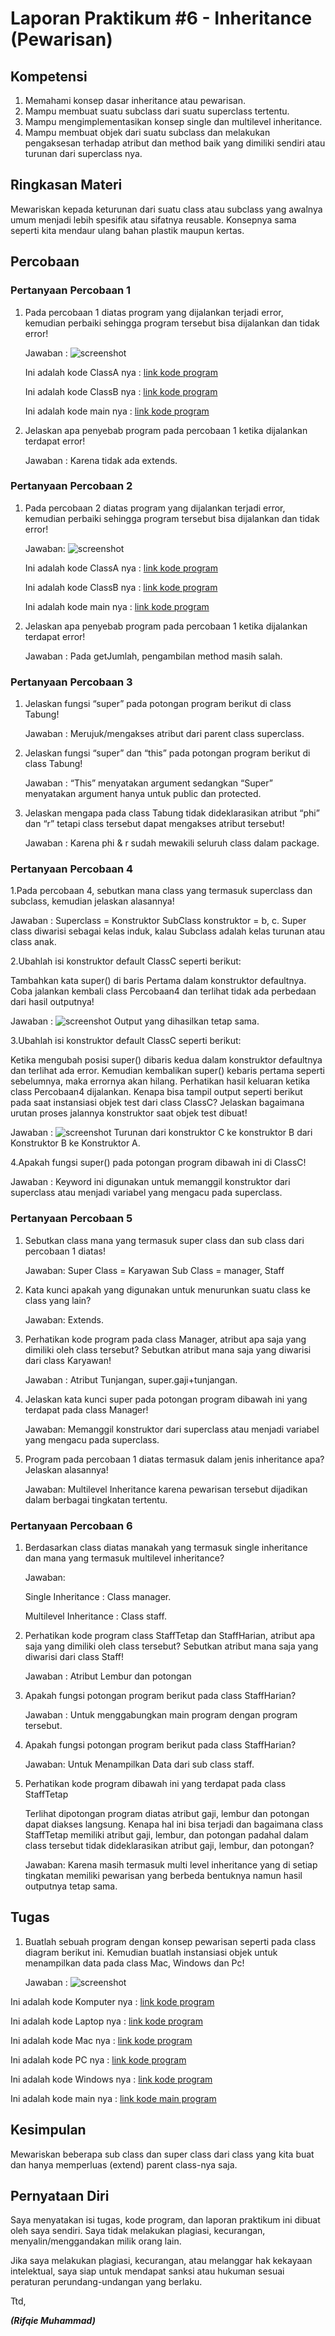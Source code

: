 # Laporan Praktikum #6 - Inheritance (Pewarisan)

## Kompetensi

1. Memahami
konsep
dasar
inheritance
atau
pewarisan.
2. Mampu
membuat
suatu
subclass
dari
suatu
superclass
tertentu.
3. Mampu
mengimplementasikan
konsep
single
dan
multilevel
inheritance.
4. Mampu
membuat
objek
dari
suatu
subclass
dan
melakukan
pengaksesan
terhadap
atribut
dan
method
baik
yang
dimiliki
sendiri
atau
turunan
dari
superclass
nya.

## Ringkasan Materi
Mewariskan kepada keturunan dari suatu class atau subclass yang awalnya umum menjadi lebih spesifik atau sifatnya reusable. Konsepnya sama seperti kita mendaur ulang bahan plastik maupun kertas.


## Percobaan

### Pertanyaan Percobaan 1
1. Pada percobaan 1 diatas program yang dijalankan terjadi error, kemudian perbaiki sehingga program tersebut bisa dijalankan dan tidak error!

    Jawaban : ![screenshot](img6/Percobaan-1/1.PNG)
    
    Ini adalah kode ClassA nya : [link kode program](../../src/6_Inheritance/Percobaan-1/ClassA1841720065Rifqie.java)

    Ini adalah kode ClassB nya : [link kode program](../../src/6_Inheritance/Percobaan-1/ClassB1841720065Rifqie.java)

    Ini adalah kode main nya : [link kode program](../../src/6_Inheritance/Percobaan-1/InhiretanceSatu1841720065Rifqie.java)

2. Jelaskan apa penyebab program pada percobaan 1 ketika dijalankan terdapat error!

    Jawaban : Karena tidak ada extends.

### Pertanyaan Percobaan 2
1. Pada percobaan 2 diatas program yang dijalankan terjadi error, kemudian perbaiki sehingga program tersebut bisa dijalankan dan tidak error!

    Jawaban: ![screenshot](img6/Percobaan-2/1.PNG)

    Ini adalah kode ClassA nya : [link kode program](../../src/6_Inheritance/Percobaan-2/ClassA1841720065Rifqie.java)

    Ini adalah kode ClassB nya : [link kode program](../../src/6_Inheritance/Percobaan-2/ClassB1841720065Rifqie.java)

    Ini adalah kode main nya : [link kode program](../../src/6_Inheritance/Percobaan-2/InhiretanceDua1841720065Rifqie.java)

2. Jelaskan apa penyebab program pada percobaan 1 ketika dijalankan terdapat error! 

    Jawaban : Pada getJumlah, pengambilan method masih salah.
    
### Pertanyaan Percobaan 3
1. Jelaskan fungsi “super” pada potongan program berikut di class Tabung!

    Jawaban : Merujuk/mengakses atribut dari parent class superclass.

2. Jelaskan fungsi “super” dan “this” pada potongan program berikut di class Tabung!

    Jawaban : “This” menyatakan argument sedangkan “Super” menyatakan argument hanya untuk public dan protected.

3. Jelaskan mengapa pada class Tabung tidak dideklarasikan atribut “phi” dan “r” tetapi class tersebut dapat mengakses atribut tersebut!

    Jawaban : Karena phi & r sudah mewakili seluruh class dalam package.

### Pertanyaan Percobaan 4
1.Pada percobaan 4, sebutkan mana class yang termasuk superclass dan subclass, kemudian jelaskan alasannya!

Jawaban : Superclass = Konstruktor SubClass konstruktor = b, c. 
Super class diwarisi sebagai kelas induk, kalau Subclass adalah kelas turunan atau class anak.

 
2.Ubahlah isi konstruktor default ClassC seperti berikut:

Tambahkan kata super() di baris Pertama dalam konstruktor defaultnya. Coba jalankan kembali class Percobaan4 dan terlihat tidak ada perbedaan dari hasil outputnya!

Jawaban : 
![screenshot](img6/Percobaan-4/2.PNG)
Output yang dihasilkan tetap sama.

3.Ubahlah isi konstruktor default ClassC seperti
 berikut:

Ketika mengubah posisi super() dibaris kedua dalam konstruktor defaultnya dan terlihat ada error. Kemudian kembalikan super() kebaris pertama seperti sebelumnya, maka errornya akan hilang. Perhatikan hasil keluaran ketika class Percobaan4 dijalankan. Kenapa bisa tampil output seperti berikut pada saat instansiasi objek test dari class ClassC?
Jelaskan bagaimana urutan proses jalannya konstruktor saat objek test dibuat!

Jawaban : 
![screenshot](img6/Percobaan-4/2.PNG)
Turunan dari konstruktor C ke konstruktor B dari Konstruktor B ke Konstruktor A. 

4.Apakah fungsi super() pada potongan program dibawah ini di ClassC!

Jawaban : Keyword ini digunakan untuk memanggil konstruktor dari superclass atau menjadi variabel yang mengacu pada superclass. 

### Pertanyaan Percobaan 5
1. Sebutkan class mana yang termasuk super class dan sub class dari percobaan 1 diatas!

    Jawaban: Super Class = Karyawan
Sub Class = manager, Staff

2. Kata kunci apakah yang digunakan untuk menurunkan suatu class ke class yang lain?

    Jawaban: Extends.

3. Perhatikan kode program pada class Manager, atribut apa saja yang dimiliki oleh class tersebut? Sebutkan atribut mana saja yang diwarisi dari class Karyawan!

    Jawaban : Atribut Tunjangan, super.gaji+tunjangan.

4. Jelaskan kata kunci super pada potongan program dibawah ini yang terdapat pada class Manager!

    Jawaban: Memanggil konstruktor dari superclass atau menjadi variabel yang mengacu pada superclass. 

5. Program pada percobaan 1 diatas termasuk dalam jenis inheritance apa? Jelaskan alasannya!

    Jawaban: Multilevel Inheritance karena pewarisan tersebut dijadikan dalam berbagai tingkatan tertentu.

### Pertanyaan Percobaan 6
1.	Berdasarkan class diatas manakah yang termasuk single inheritance dan mana yang termasuk multilevel inheritance?

    Jawaban: 
    
    Single Inheritance : Class manager.

    Multilevel Inheritance : Class staff.

2.	Perhatikan kode program class StaffTetap dan StaffHarian, atribut apa saja yang dimiliki oleh class tersebut? Sebutkan atribut mana saja yang diwarisi dari class Staff!
    
    Jawaban : Atribut Lembur dan potongan 

3.	Apakah fungsi potongan program berikut pada class StaffHarian?

    Jawaban : Untuk menggabungkan main program dengan program tersebut.

4.  Apakah fungsi potongan program berikut pada class StaffHarian?

    Jawaban: Untuk Menampilkan Data dari sub class staff.

5. Perhatikan kode program dibawah ini yang terdapat pada class StaffTetap

    Terlihat dipotongan program diatas atribut gaji, lembur dan potongan dapat diakses langsung. Kenapa hal ini bisa terjadi dan bagaimana class StaffTetap memiliki atribut gaji, lembur, dan potongan padahal dalam class tersebut tidak dideklarasikan atribut gaji, lembur, dan potongan?

    Jawaban: Karena masih termasuk multi level inheritance yang di setiap tingkatan memiliki pewarisan yang berbeda bentuknya namun hasil outputnya tetap sama.

## Tugas
1.	Buatlah sebuah program dengan konsep pewarisan seperti pada class diagram berikut ini. Kemudian buatlah instansiasi objek untuk menampilkan data pada class Mac, Windows dan Pc!


    Jawaban : ![screenshot](img6/Tugas/1.PNG)

 Ini adalah kode Komputer nya : [link kode program](../../src/6_Inheritance/Tugas/Komputer1841720065Rifqie.java)

 Ini adalah kode Laptop nya : [link kode program](../../src/6_Inheritance/Tugas/Laptop1841720065Rifqie.java)

 Ini adalah kode Mac nya : [link kode program](../../src/6_Inheritance/Tugas/Mac1841720065Rifqie.java)

 Ini adalah kode PC nya : [link kode program](../../src/6_Inheritance/Tugas/Pc1841720065Rifqie.java)

 Ini adalah kode Windows nya : [link kode program](../../src/6_Inheritance/Tugas/Windows1841720065Rifqie.java)

 Ini adalah kode main nya : [link kode main program](../../src/6_Inheritance/Tugas/InheritanceTugas.java)

## Kesimpulan

Mewariskan beberapa sub class dan super class dari class yang kita buat dan hanya memperluas (extend) parent class-nya saja.

## Pernyataan Diri

Saya menyatakan isi tugas, kode program, dan laporan praktikum ini dibuat oleh saya sendiri. Saya tidak melakukan plagiasi, kecurangan, menyalin/menggandakan milik orang lain.

Jika saya melakukan plagiasi, kecurangan, atau melanggar hak kekayaan intelektual, saya siap untuk mendapat sanksi atau hukuman sesuai peraturan perundang-undangan yang berlaku.

Ttd,

***(Rifqie Muhammad)***
